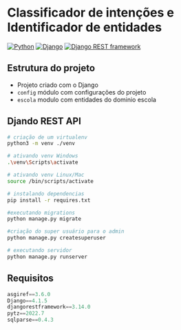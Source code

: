 # Classificador de intenções e Identificador de entidades

[![Python](https://img.shields.io/badge/Python-v3.11-blue)](https://www.python.org/downloads/release/python-3111/)
[![Django](https://img.shields.io/badge/Django-v4.1.5-orange)](https://docs.djangoproject.com/en/4.1/)
[![Django REST framework](https://img.shields.io/badge/Django_Rest_Framework-v3.14.0-red)](https://www.django-rest-framework.org/)

## Estrutura do projeto

- Projeto criado com o Django
- `config` módulo com configurações do projeto
- `escola` modulo com entidades do dominio escola

## Djando REST API
```bash
# criação de um virtualenv
python3 -m venv ./venv

# ativando venv Windows
.\venv\Scripts\activate

# ativando venv Linux/Mac
source /bin/scripts/activate

# instalando dependencias
pip install -r requires.txt

#executando migrations
python manage.py migrate

#criação do super usuário para o admin
python manage.py createsuperuser

# executando servidor
python manage.py runserver
```

## Requisitos

```python
asgiref==3.6.0
Django==4.1.5
djangorestframework==3.14.0
pytz==2022.7
sqlparse==0.4.3
```